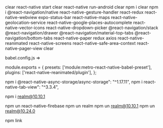 clear
react-native start
clear
react-native run-android
clear
npm i
clear
npm i @react-navigation/native react-native-gesture-handler react-redux react-native-webview expo-status-bar react-native-maps react-native-geolocation-service react-native-google-places-autocomplete react-native-vector-icons react-native-dropdown-picker @react-navigation/stack @react-navigation/drawer @react-navigation/material-top-tabs @react-navigation/bottom-tabs react-native-paper redux axios react-native-reanimated react-native-screens react-native-safe-area-context react-native-pager-view
clear

babel.config.js =>

module.exports = {
  presets: ['module:metro-react-native-babel-preset'],
  plugins: ['react-native-reanimated/plugin'],
};

npm i @react-native-async-storage/async-storage": "^1.17.11",
npm i react-native-tab-view": "^3.3.4",

npm i realm@10.10.1

npm un react-native-firebase
npm un realm
npm un realm@10.10.1
npm un realm@10.24.0

npm link 

